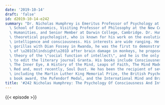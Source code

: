 ```yaml
---
date: '2019-10-14'
draft: 'false'
id: d2019-10-14-e242
summary: "Dr. Nicholas Humphrey is Emeritus Professor of Psychology at the London\
  \ School of Economics, Visiting Professor of Philosophy at the New College of the\
  \ Humanities, and Senior Member at Darwin College, Cambridge. Dr. Humphrey is a\
  \ theoretical psychologist, who is known for his work on the evolution of human\
  \ intelligence and consciousness. His interests are wide ranging. He studied mountain\
  \ gorillas with Dian Fossey in Rwanda, he was the first to demonstrate the existence\
  \ of \u201Cblindsight\u201D after brain damage in monkeys, he proposed the celebrated\
  \ theory of the \"social function of intellect\", and he is the only scientist ever\
  \ to edit the literary journal Granta. His books include Consciousness Regained,\
  \ The Inner Eye, A History of the Mind, Leaps of Faith, The Mind Made Flesh, Seeing\
  \ Red and, most recently, Soul Dust. He has been the recipient of several honors,\
  \ including the Martin Luther King Memorial Prize, the British Psychological Society\u2019\
  s book award, the Pufendorf Medal, and the International Mind and Brain Prize."
title: '#242 Nicholas Humphrey: The Psychology Of Consciousness And Intelligence'
---
```

{{< episode >}}
